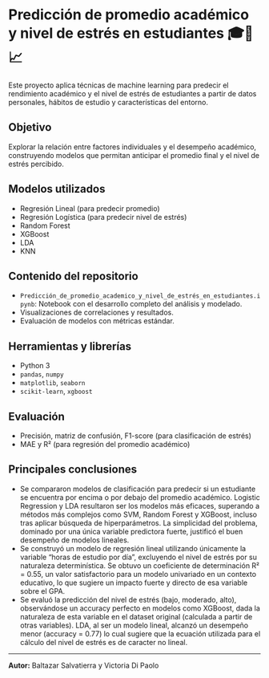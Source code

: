 # Predicción de promedio académico y nivel de estrés en estudiantes 🎓🧠📈

Este proyecto aplica técnicas de machine learning para predecir el rendimiento académico y el nivel de estrés de estudiantes a partir de datos personales, hábitos de estudio y características del entorno.

## Objetivo

Explorar la relación entre factores individuales y el desempeño académico, construyendo modelos que permitan anticipar el promedio final y el nivel de estrés percibido.

## Modelos utilizados

- Regresión Lineal (para predecir promedio)
- Regresión Logística (para predecir nivel de estrés)
- Random Forest
- XGBoost
- LDA
- KNN

## Contenido del repositorio

- `Predicción_de_promedio_academico_y_nivel_de_estrés_en_estudiantes.ipynb`: Notebook con el desarrollo completo del análisis y modelado.
- Visualizaciones de correlaciones y resultados.
- Evaluación de modelos con métricas estándar.

## Herramientas y librerías

- Python 3  
- `pandas`, `numpy`  
- `matplotlib`, `seaborn`  
- `scikit-learn`, `xgboost`

## Evaluación

- Precisión, matriz de confusión, F1-score (para clasificación de estrés)  
- MAE y R² (para regresión del promedio académico)

## Principales conclusiones

- Se compararon modelos de clasificación para predecir si un estudiante se encuentra por encima o por debajo del promedio académico. Logistic Regression y LDA resultaron ser los modelos más eficaces, superando a métodos más complejos como SVM, Random Forest y XGBoost, incluso tras aplicar búsqueda de hiperparámetros. La simplicidad del problema, dominado por una única variable predictora fuerte, justificó el buen desempeño de modelos lineales.
- Se construyó un modelo de regresión lineal utilizando únicamente la variable “horas de estudio por día”, excluyendo el nivel de estrés por su naturaleza determinística. Se obtuvo un coeficiente de determinación R² = 0.55, un valor satisfactorio para un modelo univariado en un contexto educativo, lo que sugiere un impacto fuerte y directo de esa variable sobre el GPA.
- Se evaluó la predicción del nivel de estrés (bajo, moderado, alto), observándose un accuracy perfecto en modelos como XGBoost, dada la naturaleza de esta variable en el dataset original (calculada a partir de otras variables). LDA, al ser un modelo lineal, alcanzó un desempeño menor (accuracy = 0.77) lo cual sugiere que la ecuación utilizada para el cálculo del nivel de estrés es de caracter no lineal.

---

**Autor:** Baltazar Salvatierra  y Victoria Di Paolo